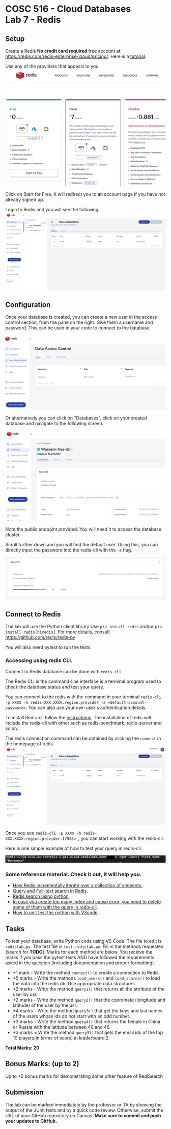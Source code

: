 # COSC 516 - Cloud Databases<br/>Lab 7 - Redis

## Setup


Create a Redis **No credit card required** free account at: https://redis.com/redis-enterprise-cloud/pricing/.
Here is a [tutorial](https://developer.redis.com/create/rediscloud/). 

Use any of the providers that appeals to you.
![image](./img/redis_plans.png)

Click on Start for Free. It will redirect you to an account page if you have not already signed up.

Login to Redis and you will see the following. 
![Redis home page](img/redis-setup3.png)


## Configuration

Once your database is created, you can create a new user in the access control section, from the pane on the right. 
Give them a username and password. This can be used in your code to connect to the database.

![image](./img/access_control_redis.png)

Or alternatively you can click on "Databases", click on your created database and navigate to the following screen.

![image](./img/public_endpoint_redis.png)

Note the public endpoint provided. You will need it to access the database cluster.

Scroll further down and you will find the default user. Using this, you can directly input the password into the redis-cli with the `-a` flag.

![image](./img/default_password.png)


## Connect to Redis


The lab will use the Python client library
Use `pip install redis` and/or `pip install redis[hiredis]`. For more details, consult https://github.com/redis/redis-py

You will also need pytest to run the tests.

### Accessing using redis CLI. 

Connect to Redis database can be done with ```redis-cli``` 

The Redis CLI is the command-line interface is a terminal program used to check the database status and test your query. 

You can connect to the redis with the command in your terminal ```redis-cli -p XXXX -h redis-XXX.XXXX.region.provider -a <default-account-password>```. You can also use your own user's authentication details.



To install Redis-cli follow the [instructions](https://redis.io/docs/getting-started/installation/install-redis-on-mac-os/). 
The installation of redis will include the redis-cli with other such as redis-benchmark, redis-server and so on.

The redis connection command can be obtained by clicking the ```connect``` in the homepage of redis.
![Redis-cli command](img/Redis-cli-command.png)

Once you see ```redis-cli -p XXXX -h redis-XXX.XXXX.region.provider:17928> ```, you can start working with the redis-cli.

Here is one simple example of how to test your query in redis-cli:

![Redis-cli example](img/redis-cli.png)


### Some reference material. Check it out, it will help you.
- [How Redis incrementally iterate over a collection of elements.](https://redis.io/commands/scan/).
- [Query and Full-text search in Redis](https://www.youtube.com/watch?v=infTV4ifNZY).
- [Redis search using python](https://www.youtube.com/watch?v=UhnEyMDWuyI).
- [In case you create too many index and cause error, you need to delete some of them with the query in redis-cli](https://redis.io/commands/ft.dropindex/).
- [How to unit test the python with VScode](https://www.youtube.com/watch?v=ucjRpS7WCPA).

## Tasks

To test your database, write Python code using VS Code. The file to edit is `redislab.py`.  The test file is `test_redislab.py`.  Fill in the methods requested (search for **TODO**).  Marks for each method are below.  You receive the marks if you pass the pytest tests AND have followed the requirements asked in the question (including documentation and proper formatting).

- +1 mark - Write the method `connect()` to create a connection to Redis. 
- +5 marks - Write the methods `load_users()` and `load_scores()` to load the data into the redis db. Use appropriate data structures.
- +2 marks - Write the method `query1()` that returns all the attribute of the user by usr. 
- +2 marks - Write the method `query2()` that  the coordinate (longitude and latitude) of the user by the usr.
- +4 marks - Write the method `query3()` that get the keys and last names of the users whose ids do not start with an odd number.
- +3 marks - Write the method `query4()` that returns the female in China or Russia with the latitude between 40 and 46.
- +3 marks = Write the method `query5()` that gets the email ids of the top 10 players(in terms of score) in leaderboard:2.

**Total Marks: 20**

## Bonus Marks: (up to 2)

Up to +2 bonus marks for demonstrating some other feature of RediSearch

## Submission

The lab can be marked immediately by the professor or TA by showing the output of the JUnit tests and by a quick code review.  Otherwise, submit the URL of your GitHub repository on Canvas. **Make sure to commit and push your updates to GitHub.**
